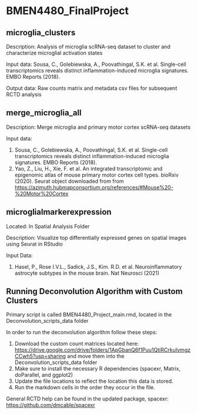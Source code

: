 # BMEN4480_FinalProject

## microglia_clusters

Description:
Analysis of microglia scRNA-seq dataset to cluster and characterize microglial activation states

Input data:
Sousa, C., Golebiewska, A., Poovathingal, S.K. et al. Single-cell transcriptomics reveals distinct inflammation-induced microglia signatures. EMBO Reports (2018).

Output data:
Raw counts matrix and metadata csv files for subsequent RCTD analysis

## merge_microglia_all

Description: Merge microglia and primary motor cortex scRNA-seq datasets

Input data:
1) Sousa, C., Golebiewska, A., Poovathingal, S.K. et al. Single-cell transcriptomics reveals distinct inflammation-induced microglia signatures. EMBO Reports (2018).
2) Yao, Z., Liu, H., Xie, F. et al. An integrated transcriptomic and epigenomic atlas of mouse primary motor cortex cell types. bioRxiv (2020). Seurat object downloaded from from https://azimuth.hubmapconsortium.org/references/#Mouse%20-%20Motor%20Cortex


## microglialmarkerexpression
Located: In Spatial Analysis Folder

Description: Visualize top differentially expressed genes on spatial images using Seurat in RStudio

Input Data:
1) Hasel, P., Rose I.V.L., Sadick, J.S., Kim. R.D. et al. Neuroinflammatory astrocyte subtypes in the mouse brain. Nat Neurosci (2021)

## Running Deconvolution Algorithm with Custom Clusters
Primary script is called BMEN4480_Project_main.rmd, located in the Deconvolution_scripts_data folder

In order to run the deconvolution algorithm follow these steps:
1. Download the custom count matrices located here: https://drive.google.com/drive/folders/1ApGbanQ6f1Puu1QtiRCrkuIvmgzCCwh5?usp=sharing and move them into the Deconvolution_scripts_data folder
2. Make sure to install the necessary R dependencies (spacexr, Matrix, doParallel, and ggplot2)
3. Update the file locations to reflect the location this data is stored.
4. Run the markdown cells in the order they occur in the file.

General RCTD help can be found in the updated package, spacexr: https://github.com/dmcable/spacexr
